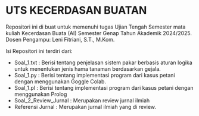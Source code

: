 # UTS KECERDASAN BUATAN

Repositori ini di buat untuk memenuhi tugas Ujian Tengah Semester mata kuliah Kecerdasan Buata (AI) Semester Genap Tahun Akademik 2024/2025. Dosen Pengampu: Leni Fitriani, S.T., M.Kom.

Isi Repositori ini terdiri dari:
- Soal_1.txt : Berisi tentang penjelasan sistem pakar berbasis aturan logika untuk menentukan jenis hama tanaman berdasarkan gejala.
- Soal_1.py : Berisi tentang implementasi program dari kasus petani dengan menggunakan Goggle Colab.
- Soal_1.pl : Berisi tentang implementasi program dari kasus petani dengan menggunakan Prolog
- Soal_2_Review_Jurnal : Merupakan review jurnal ilmiah
- Referensi Jurnal : Merupakan jurnal ilmiah yang di review.
